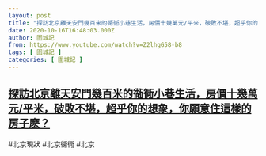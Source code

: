 ```yaml
---
layout: post
title: "探訪北京離天安門幾百米的衚衕小巷生活，房價十幾萬元/平米，破敗不堪，超乎你的想象，你願意住這樣的房子麽？"
date: 2020-10-16T16:48:03.000Z
author: 圍城記
from: https://www.youtube.com/watch?v=Z2lhgG58-b8
tags: [ 圍城記 ]
categories: [ 圍城記 ]
---
```

<!--1602866883000-->
[探訪北京離天安門幾百米的衚衕小巷生活，房價十幾萬元/平米，破敗不堪，超乎你的想象，你願意住這樣的房子麽？](https://www.youtube.com/watch?v=Z2lhgG58-b8)
------

<div>
#北京現狀 #北京衚衕 #北京
</div>
